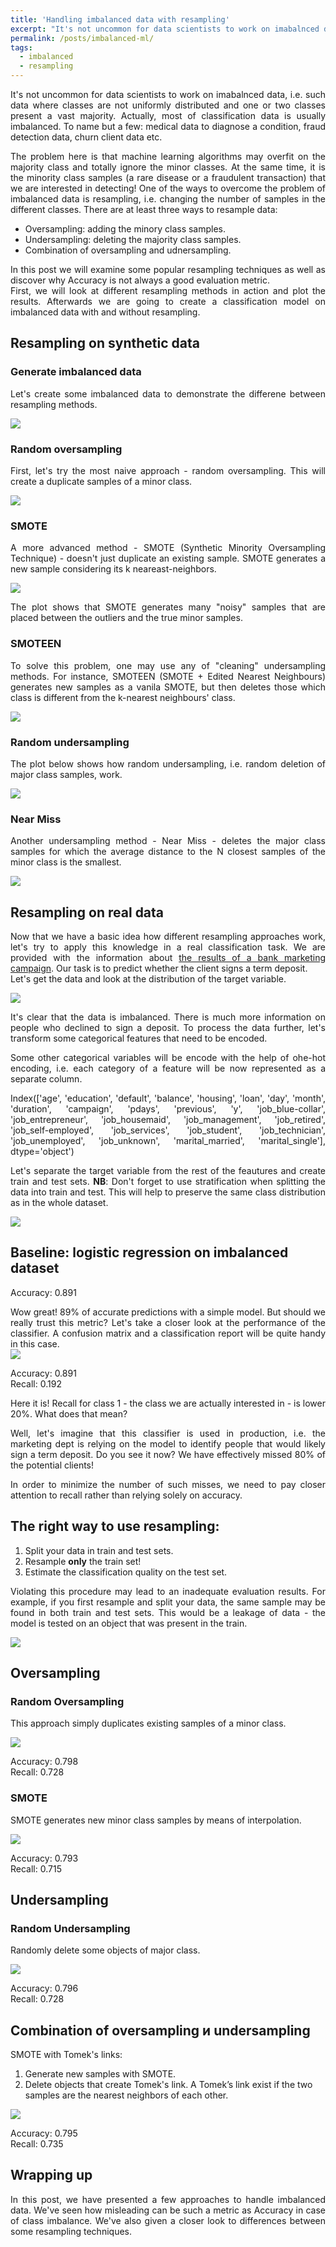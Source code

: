 ```yaml
---
title: 'Handling imbalanced data with resampling'
excerpt: "It's not uncommon for data scientists to work on imabalnced data, i.e. such data where classes are not uniformly distributed and one or two classes present a vast majority. Actually, most of classification data is usually imbalanced. To name but a few: medical data to diagnose a condition, fraud detection data, churn client data etc."
permalink: /posts/imbalanced-ml/
tags:
  - imbalanced
  - resampling
---
```


<div style="text-align: justify;">It's not uncommon for data scientists to work on imabalnced data, i.e. such data where classes are not uniformly distributed and one or two classes present a vast majority. Actually, most of classification data is usually imbalanced. To name but a few: medical data to diagnose a condition, fraud detection data, churn client data etc.</div>
<p>
<div style="text-align: justify;">The problem here is that machine learning algorithms may overfit on the majority class and totally ignore the minor classes. At the same time, it is the minority class samples (a rare disease or a fraudulent transaction) that we are interested in detecting! One of the ways to overcome the problem of imbalanced data is resampling, i.e. changing the number of samples in the different classes. There are at least three ways to resample data:</div>
<p>

<ul>  
  <li>Oversampling: adding the minory class samples.</li>
  <li>Undersampling: deleting the majority class samples.</li>
  <li>Combination of oversampling and udnersampling.</li>
</ul>

<div style="text-align: justify;">In this post we will examine some popular resampling techniques as well as discover why Accuracy is not always a good evaluation metric.</div>

<div style="text-align: justify;">First, we will look at different resampling methods in action and plot the results. Afterwards we are going to create a classification model on imbalanced data with and without resampling.</div>

<h2>Resampling on synthetic data</h2>
<h3>Generate imbalanced data</h3>
<div style="text-align: justify;">Let's create some imbalanced data to demonstrate the differene between resampling methods.</div>
<p>
<script src="https://gist.github.com/maya-ami/66f9bb3c1afa7c27fda563d3a251ddc0.js"></script>
<p>
<img src="/images/im_data.png">
<p>

<h3>Random oversampling</h3>
<div style="text-align: justify;">First, let's try the most naive approach - random oversampling. This will create a duplicate samples of a minor class.</div>
<p>
  <script src="https://gist.github.com/maya-ami/4eb0c5793431ae1379c8e19e27561ca6.js"></script>
<p>
  <img src="/images/ros.png">
<p>

<h3>SMOTE</h3>
<div style="text-align: justify;">A more advanced method - SMOTE (Synthetic Minority Oversampling Technique) - doesn't just duplicate an existing sample. SMOTE generates a new sample considering its k neareast-neighbors.</div>
<p>
  <script src="https://gist.github.com/maya-ami/395107e16863e0881a11814163fc55f5.js"></script>
<p>
  <img src="/images/smote.png">

<div style="text-align: justify;">The plot shows that SMOTE generates many "noisy" samples that are placed between the outliers and the true minor samples.</div>
<p>


<h3>SMOTEEN</h3>
<div style="text-align: justify;">To solve this problem, one may use any of "cleaning" undersampling methods. For instance, SMOTEEN (SMOTE + Edited Nearest Neighbours) generates new samples as a vanila SMOTE, but then deletes those which class is different from the k-nearest neighbours' class.</div>
<p>
  <script src="https://gist.github.com/maya-ami/a7daa304ad814b36510ad272117d7214.js"></script>
<p>
  <img src="/images/smoteenn.png">


<h3>Random undersampling</h3>
<div style="text-align: justify;">The plot below shows how random undersampling, i.e. random deletion of major class samples, work.</div>
<p>
  <script src="https://gist.github.com/maya-ami/b6a686b862e229a8836fae30f9e133c9.js"></script>
<p>
  <img src="/images/rus.png">


<h3>Near Miss</h3>
<div style="text-align: justify;">Another undersampling method - Near Miss - deletes the major class samples for which the average distance to the N closest samples of the minor class is the smallest.</div>
<p>
  <script src="https://gist.github.com/maya-ami/677abf8d3d7b6cf06e4b07d623c99168.js"></script>
<p>
  <img src="/images/miss.png">



<h2>Resampling on real data</h2>

<div style="text-align: justify;">Now that we have a basic idea how different resampling approaches work, let's try to apply this knowledge in a real classification task. We are provided with the information about <a href="https://www.kaggle.com/sonujha090/bank-marketing">the results of a bank marketing campaign</a>. Our task is to predict whether the client signs a term deposit.</div>

<div style="text-align: justify;">Let's get the data and look at the distribution of the target variable.</div>
<p>
  <script src="https://gist.github.com/maya-ami/b5795d95c83dff88f1f7bb9442537829.js"></script>
<p>
  <img src="/images/target-distrib.png">


<div style="text-align: justify;">It's clear that the data is imbalanced. There is much more information on people who declined to sign a deposit. To process the data further, let's transform some categorical features that need to be encoded.</div>
<p>
  <script src="https://gist.github.com/maya-ami/a38abe7a1adcb44e7210d8934d910215.js"></script>
<p>


<div style="text-align: justify;">Some other categorical variables will be encode with the help of ohe-hot encoding, i.e. each category of a feature will be now represented as a separate column.</div>
<p>
  <script src="https://gist.github.com/maya-ami/e89e1c968ea6ba34badbbbf8b003b94b.js"></script>
<p>

<div style="text-align: justify;">Index(['age', 'education', 'default', 'balance', 'housing', 'loan', 'day',
       'month', 'duration', 'campaign', 'pdays', 'previous', 'y',
       'job_blue-collar', 'job_entrepreneur', 'job_housemaid',
       'job_management', 'job_retired', 'job_self-employed', 'job_services',
       'job_student', 'job_technician', 'job_unemployed', 'job_unknown',
       'marital_married', 'marital_single'],
      dtype='object')</div>

<p>
<div style="text-align: justify;">Let's separate the target variable from the rest of the feautures and create train and test sets. <b>NB</b>: Don't forget to use stratification when splitting the data into train and test. This will help to preserve the same class distribution as in the whole dataset.</div>
<p>
  <script src="https://gist.github.com/maya-ami/735ff9c5edbaa125f81e154c16df45e0.js"></script>
<p>
  <img src="/images/train_test.png">
<p>

<h2>Baseline: logistic regression on imbalanced dataset</h2>
<p>
  <script src="https://gist.github.com/maya-ami/ad44b2c9dfa05ee4f90d3c86502a09be.js"></script>
<p>
<div style="text-align: justify;">Accuracy: 0.891</div>
<p>


<div style="text-align: justify;">Wow great! 89% of accurate predictions with a simple model. But should we really trust this metric? Let's take a closer look at the performance of the classifier. A confusion matrix and a classification report will be quite handy in this case.</div>

<img src="/images/lr_cm.png">
<p>
<div style="text-align: justify;">Accuracy: 0.891</div>
<div style="text-align: justify;">Recall: 0.192</div>
<p>

<div style="text-align: justify;">Here it is! Recall for class 1 - the class we are actually interested in - is lower 20%. What does that mean?</div>
<p>
<div style="text-align: justify;">Well, let's imagine that this classifier is used in production, i.e. the marketing dept is relying on the model to identify people that would likely sign a term deposit. Do you see it now? We have effectively missed 80% of the potential clients!</div>
<p>
<div style="text-align: justify;">In order to minimize the number of such misses, we need to pay closer attention to recall rather than relying solely on accuracy.</div>

<h2>The right way to use resampling:</h2>
<ol>
  <li>Split your data in train and test sets.</li>
  <li>Resample <b>only</b> the train set!</li>
  <li>Estimate the classification quality on the test set.</li>
</ol>


<div style="text-align: justify;">Violating this procedure may lead to an inadequate evaluation results. For example, if you first resample and split your data, the same sample may be found in both train and test sets. This would be a leakage of data - the model is tested on an object that was present in the train.</div>
<p>
<img src="/images/resampling.png">
<p>


<h2>Oversampling</h2>
<h3>Random Oversampling</h3>
<div style="text-align: justify;">This approach simply duplicates existing samples of a minor class.</div>
<p>
  <script src="https://gist.github.com/maya-ami/526f0153d281c6e3d3fd4b2a4403c9e4.js"></script>
<p>
  <img src="/images/ros_cm.png">
<p>
<div style="text-align: justify;">Accuracy: 0.798</div>
<div style="text-align: justify;">Recall: 0.728</div>
<p>


<h3>SMOTE</h3>
<div style="text-align: justify;">SMOTE generates new minor class samples by means of interpolation.</div>
<p>
  <script src="https://gist.github.com/maya-ami/110b21a7dfbb2b08a1f91ce1429e1bae.js"></script>
<p>
  <img src="/images/smote_cm.png">
<p>
<div style="text-align: justify;">Accuracy: 0.793</div>
<div style="text-align: justify;">Recall: 0.715</div>
<p>




<h2>Undersampling</h2>
<h3>Random Undersampling</h3>
<div style="text-align: justify;">Randomly delete some objects of major class.</div>
<p>
  <script src="https://gist.github.com/maya-ami/a6e5803ca725aca5a47637d309dd22de.js"></script>
<p>
  <img src="/images/rus_cm.png">
<p>
<div style="text-align: justify;">Accuracy: 0.796</div>
<div style="text-align: justify;">Recall: 0.728</div>
<p>



<h2>Combination of oversampling и undersampling</h2>
<div style="text-align: justify;">SMOTE with Tomek's links:</div>
<ol>
  <li>Generate new samples with SMOTE.</li>
  <li>Delete objects that create Tomek's link. A Tomek’s link exist if the two samples are the nearest neighbors of each other.</li>
</ol>
<p>
  <script src="https://gist.github.com/maya-ami/219597b10decdef07616d9d8f9d7757a.js"></script>
<p>
  <img src="/images/smote_tomek_cm.png">
<p>
<div style="text-align: justify;">Accuracy: 0.795</div>
<div style="text-align: justify;">Recall: 0.735</div>
<p>

<h2>Wrapping up</h2>
<div style="text-align: justify;">In this post, we have presented a few approaches to handle imbalanced data. We've seen how misleading can be such a metric as Accuracy in case of class imbalance. We've also given a closer look to differences between some resampling techniques. </div>
